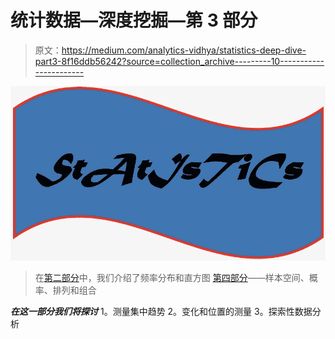 # 统计数据—深度挖掘—第 3 部分

> 原文：<https://medium.com/analytics-vidhya/statistics-deep-dive-part3-8f16ddb56242?source=collection_archive---------10----------------------->

![](img/af7e79c455b63ab66d6243ce61cc3d2d.png)

> 在[第二部分](/@pavan.ebbadi/statistics-deep-dive-part2-bf8029b4bc6e)中，我们介绍了频率分布和直方图
> [第四部分](/@parveen.a.pari/statistics-deep-dive-part-4-bad75e0f5086)——样本空间、概率、排列和组合

***在这一部分我们将探讨***
1。测量集中趋势
2。变化和位置的测量
3。探索性数据分析
